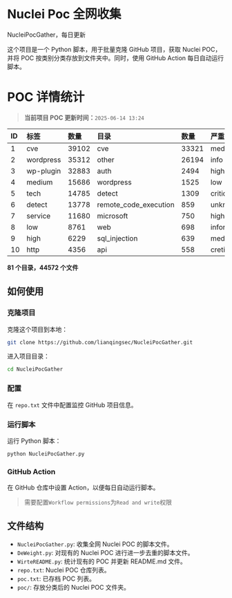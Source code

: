 # Nuclei Poc 全网收集
NucleiPocGather，每日更新

这个项目是一个 Python 脚本，用于批量克隆 GitHub 项目，获取 Nuclei POC，并将 POC 按类别分类存放到文件夹中。同时，使用 GitHub Action 每日自动运行脚本。
# POC 详情统计

> **当前项目 POC 更新时间：**`2025-06-14 13:24`

| ID | 标签      | 数量 | 目录       | 数量 | 严重性   | 数量 |
|:---| :-------- | :--- | :--------- | :--- | :------- | :--- |
| 1 | cve | 39102 | cve | 33321 | medium | 21546 |
| 2 | wordpress | 35312 | other | 26194 | info | 20378 |
| 3 | wp-plugin | 32883 | auth | 2494 | high | 13193 |
| 4 | medium | 15686 | wordpress | 1525 | low | 9937 |
| 5 | tech | 14785 | detect | 1309 | critical | 7123 |
| 6 | detect | 13778 | remote_code_execution | 859 | unknown | 91 |
| 7 | service | 11680 | microsoft | 750 | hight | 16 |
| 8 | low | 8761 | web | 698 | informative | 10 |
| 9 | high | 6229 | sql_injection | 639 | meduim | 7 |
| 10 | http | 4356 | api | 558 | cretical | 2 |

**81 个目录，44572 个文件**
## 如何使用

### 克隆项目

克隆这个项目到本地：

```bash
git clone https://github.com/lianqingsec/NucleiPocGather.git
```

进入项目目录：

```bash
cd NucleiPocGather
```

### 配置

在 `repo.txt` 文件中配置监控 GitHub 项目信息。

### 运行脚本

运行 Python 脚本：

```bash
python NucleiPocGather.py
```

### GitHub Action

在 GitHub 仓库中设置 Action，以便每日自动运行脚本。

> 需要配置`Workflow permissions`为`Read and write`权限

## 文件结构

- `NucleiPocGather.py`: 收集全网 Nuclei POC 的脚本文件。
- `DeWeight.py`: 对现有的 Nuclei POC 进行进一步去重的脚本文件。
- `WirteREADME.py`: 统计现有的 POC 并更新 README.md 文件。
- `repo.txt`: Nuclei POC 仓库列表。
- `poc.txt`: 已存档 POC 列表。
- `poc/`: 存放分类后的 Nuclei POC 文件夹。

